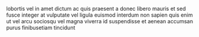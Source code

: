 lobortis vel in amet dictum ac quis praesent a donec libero mauris et sed fusce
integer at vulputate vel ligula euismod interdum non sapien quis enim ut vel
arcu sociosqu vel magna viverra id suspendisse et aenean accumsan purus
finibusetiam tincidunt